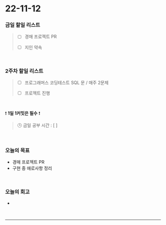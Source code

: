 # 22-11-12

### 금일 할일 리스트
> - [ ]  경매 프로젝트 PR
>
> - [ ]  지인 약속

<br/>

### 2주차 할일 리스트  

> - [ ]  프로그래머스 코딩테스트 SQL 문 / 매주 2문제  
>
> - [ ]  프로젝트 진행

<br/>

❗ **1일 1커밋은 필수** ❗
> 🕒 금일 공부 시간 : [  ]
  
<br/>

### 오늘의 목표
- 경매 프로젝트 PR
- 구현 중 애로사항 정리

<br>

### 오늘의 회고
- 

<br/>

------------  